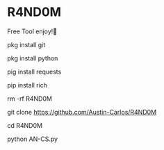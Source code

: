 # R4ND0M

Free Tool enjoy!🌸

pkg install git

pkg install python

pig install requests

pip install rich

rm -rf R4ND0M

git clone https://github.com/Austin-Carlos/R4ND0M

cd R4ND0M

python AN-CS.py
